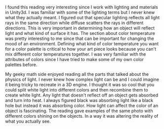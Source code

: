 

I found this reading very interesting since I work with lighting and materials in Unity3d. I was familiar with some of the lighting terms but I never knew what they actually meant. I figured out that specular lighting reflects all light rays in the same direction while diffuse scatters the rays in different directions. This is very important in determining how an object will reflect light and what kind of surface it has. The section about color temperature was pretty interesting to me since that can be important for changing the mood of an environment. Defining what kind of color temperature you want for a color palette is critical to how your art piece looks because you can't mix different color temperatures together. I was very familiar with the attributes of colors since I have tried to make some of my own color palettes before.

My geeky math side enjoyed reading all the parts that talked about the physics of light. I never knew how complex light can be and I could imagine it being tricky to recreate in a 3D engine. I thought it was so cool that you could split white light into different colors and then recombine them to create white light. Any light that doesn't reflect off an object gets absorbed and turn into heat. I always figured black was absorbing light like a black hole but instead it was absorbing color. How light can affect the color of an object is fascinating. The reading gave examples of the same photo with different colors shining on the objects. In a way it was altering the reality of what you actually see.
